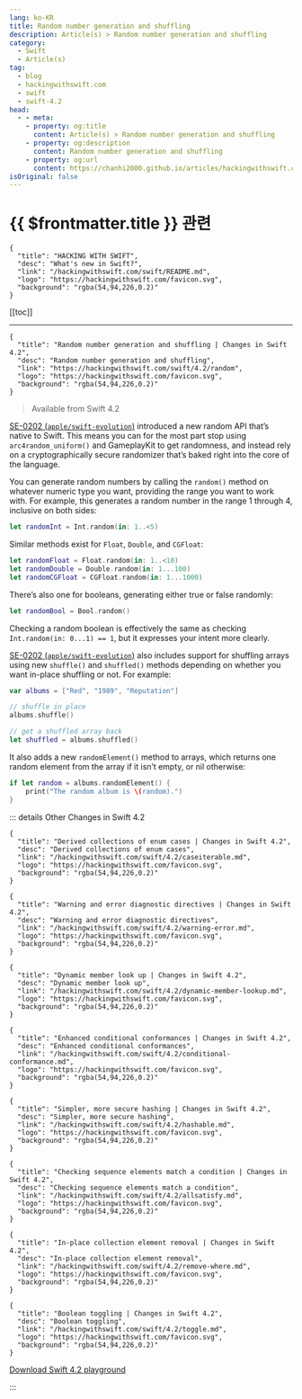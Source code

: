 ```yaml
---
lang: ko-KR
title: Random number generation and shuffling
description: Article(s) > Random number generation and shuffling
category:
  - Swift
  - Article(s)
tag: 
  - blog
  - hackingwithswift.com
  - swift
  - swift-4.2
head:
  - - meta:
    - property: og:title
      content: Article(s) > Random number generation and shuffling
    - property: og:description
      content: Random number generation and shuffling
    - property: og:url
      content: https://chanhi2000.github.io/articles/hackingwithswift.com/swift/4.2/random.html
isOriginal: false
---
```


# {{ $frontmatter.title }} 관련

```component VPCard
{
  "title": "HACKING WITH SWIFT",
  "desc": "What's new in Swift?",
  "link": "/hackingwithswift.com/swift/README.md",
  "logo": "https://hackingwithswift.com/favicon.svg",
  "background": "rgba(54,94,226,0.2)"
}
```

[[toc]]

---

```component VPCard
{
  "title": "Random number generation and shuffling | Changes in Swift 4.2",
  "desc": "Random number generation and shuffling",
  "link": "https://hackingwithswift.com/swift/4.2/random", 
  "logo": "https://hackingwithswift.com/favicon.svg",
  "background": "rgba(54,94,226,0.2)"
}
```

> Available from Swift 4.2

[SE-0202 (<FontIcon icon="iconfont icon-github"/>`apple/swift-evolution`)](https://github.com/apple/swift-evolution/blob/master/proposals/0202-random-unification.md) introduced a new random API that’s native to Swift. This means you can for the most part stop using `arc4random_uniform()` and GameplayKit to get randomness, and instead rely on a cryptographically secure randomizer that’s baked right into the core of the language.

You can generate random numbers by calling the `random()` method on whatever numeric type you want, providing the range you want to work with. For example, this generates a random number in the range 1 through 4, inclusive on both sides:

```swift
let randomInt = Int.random(in: 1..<5)
```

Similar methods exist for `Float`, `Double`, and `CGFloat`:

```swift
let randomFloat = Float.random(in: 1..<10)
let randomDouble = Double.random(in: 1...100)
let randomCGFloat = CGFloat.random(in: 1...1000)
```

There’s also one for booleans, generating either true or false randomly:

```swift
let randomBool = Bool.random()
```

Checking a random boolean is effectively the same as checking `Int.random(in: 0...1) == 1`, but it expresses your intent more clearly.

[SE-0202 (<FontIcon icon="iconfont icon-github"/>`apple/swift-evolution`)](https://github.com/apple/swift-evolution/blob/master/proposals/0202-random-unification.md) also includes support for shuffling arrays using new `shuffle()` and `shuffled()` methods depending on whether you want in-place shuffling or not. For example:

```swift
var albums = ["Red", "1989", "Reputation"]

// shuffle in place
albums.shuffle()

// get a shuffled array back
let shuffled = albums.shuffled()
```

It also adds a new `randomElement()` method to arrays, which returns one random element from the array if it isn’t empty, or nil otherwise:

```swift
if let random = albums.randomElement() {
    print("The random album is \(random).")
}
```

::: details Other Changes in Swift 4.2

```component VPCard
{
  "title": "Derived collections of enum cases | Changes in Swift 4.2",
  "desc": "Derived collections of enum cases",
  "link": "/hackingwithswift.com/swift/4.2/caseiterable.md",
  "logo": "https://hackingwithswift.com/favicon.svg",
  "background": "rgba(54,94,226,0.2)"
}
```

```component VPCard
{
  "title": "Warning and error diagnostic directives | Changes in Swift 4.2",
  "desc": "Warning and error diagnostic directives",
  "link": "/hackingwithswift.com/swift/4.2/warning-error.md",
  "logo": "https://hackingwithswift.com/favicon.svg",
  "background": "rgba(54,94,226,0.2)"
}
```

```component VPCard
{
  "title": "Dynamic member look up | Changes in Swift 4.2",
  "desc": "Dynamic member look up",
  "link": "/hackingwithswift.com/swift/4.2/dynamic-member-lookup.md",
  "logo": "https://hackingwithswift.com/favicon.svg",
  "background": "rgba(54,94,226,0.2)"
}
```

```component VPCard
{
  "title": "Enhanced conditional conformances | Changes in Swift 4.2",
  "desc": "Enhanced conditional conformances",
  "link": "/hackingwithswift.com/swift/4.2/conditional-conformance.md",
  "logo": "https://hackingwithswift.com/favicon.svg",
  "background": "rgba(54,94,226,0.2)"
}
```
<!-- 
```component VPCard
{
  "title": "Random number generation and shuffling | Changes in Swift 4.2",
  "desc": "Random number generation and shuffling",
  "link": "/hackingwithswift.com/swift/4.2/random.md",
  "logo": "https://hackingwithswift.com/favicon.svg",
  "background": "rgba(54,94,226,0.2)"
}
```
-->
```component VPCard
{
  "title": "Simpler, more secure hashing | Changes in Swift 4.2",
  "desc": "Simpler, more secure hashing",
  "link": "/hackingwithswift.com/swift/4.2/hashable.md",
  "logo": "https://hackingwithswift.com/favicon.svg",
  "background": "rgba(54,94,226,0.2)"
}
```

```component VPCard
{
  "title": "Checking sequence elements match a condition | Changes in Swift 4.2",
  "desc": "Checking sequence elements match a condition",
  "link": "/hackingwithswift.com/swift/4.2/allsatisfy.md",
  "logo": "https://hackingwithswift.com/favicon.svg",
  "background": "rgba(54,94,226,0.2)"
}
```

```component VPCard
{
  "title": "In-place collection element removal | Changes in Swift 4.2",
  "desc": "In-place collection element removal",
  "link": "/hackingwithswift.com/swift/4.2/remove-where.md",
  "logo": "https://hackingwithswift.com/favicon.svg",
  "background": "rgba(54,94,226,0.2)"
}
```

```component VPCard
{
  "title": "Boolean toggling | Changes in Swift 4.2",
  "desc": "Boolean toggling",
  "link": "/hackingwithswift.com/swift/4.2/toggle.md",
  "logo": "https://hackingwithswift.com/favicon.svg",
  "background": "rgba(54,94,226,0.2)"
}
```

[<FontIcon icon="fas fa-file-zipper"/>Download Swift 4.2 playground](https://hackingwithswift.com/files/playgrounds/swift/playground-4-1-to-4-2.playground.zip)

:::


